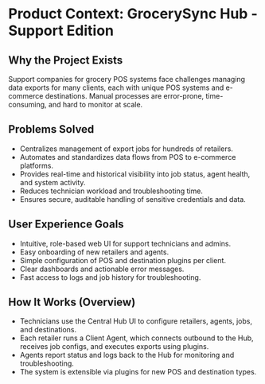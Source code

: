 # Product Context: GrocerySync Hub - Support Edition

## Why the Project Exists
Support companies for grocery POS systems face challenges managing data exports for many clients, each with unique POS systems and e-commerce destinations. Manual processes are error-prone, time-consuming, and hard to monitor at scale.

## Problems Solved
- Centralizes management of export jobs for hundreds of retailers.
- Automates and standardizes data flows from POS to e-commerce platforms.
- Provides real-time and historical visibility into job status, agent health, and system activity.
- Reduces technician workload and troubleshooting time.
- Ensures secure, auditable handling of sensitive credentials and data.

## User Experience Goals
- Intuitive, role-based web UI for support technicians and admins.
- Easy onboarding of new retailers and agents.
- Simple configuration of POS and destination plugins per client.
- Clear dashboards and actionable error messages.
- Fast access to logs and job history for troubleshooting.

## How It Works (Overview)
- Technicians use the Central Hub UI to configure retailers, agents, jobs, and destinations.
- Each retailer runs a Client Agent, which connects outbound to the Hub, receives job configs, and executes exports using plugins.
- Agents report status and logs back to the Hub for monitoring and troubleshooting.
- The system is extensible via plugins for new POS and destination types. 